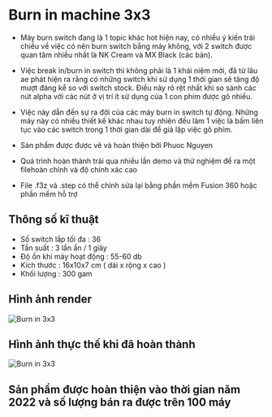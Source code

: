 # Burn in machine 3x3
- Máy burn switch đang là 1 topic khác hot hiện nay, có nhiều ý kiến trái chiều về việc có nên burn switch bằng máy không, với 2 switch được quan tâm nhiều nhất là NK Cream và MX Black (các bản).
- Việc break in/burn in switch thì không phải là 1 khái niệm mới, đã từ lâu ae phát hiện ra rằng có những switch khi sử dụng 1 thời gian sẽ tăng độ mượt đáng kể so với switch stock. Điều này rõ rệt nhất khi so sánh các nút alpha với các nút ở vị trí ít sử dụng của 1 con phím được gõ nhiều.
- Việc này dẫn đến sự ra đời của các máy burn in switch tự động. Những máy này có nhiều thiết kế khác nhau tuy nhiên đều làm 1 việc là bấm liên tục vào các switch trong 1 thời gian dài để giả lập việc gõ phím.

- Sản phẩm được được vẽ và hoàn thiện bởi Phuoc Nguyen
- Quá trình hoàn thành trải qua nhiều lần demo và thử nghiệm để ra một filehoàn chỉnh và độ chính xác cao
- File .f3z và .step có thể chỉnh sửa lại bằng phần mềm Fusion 360 hoặc phần mềm hỗ trợ 
## Thông số kĩ thuật 
- Số switch lắp tối đa : 36
- Tần suất  : 3 lần ấn / 1 giây
- Độ ồn khi máy hoạt động : 55-60 db
- Kích thước : 16x10x7 cm ( dài x rộng x cao )
- Khối lượng : 300 gam

## Hình ảnh render
![Burn in 3x3](https://lh3.googleusercontent.com/ByvcHulrprQAG2TGNsPhgJ6hECFa1WPppcfOu_RLV9ok9kB6XqVlX8H8LQSduYecKsRFaNcnZLMgHuLK70P_I3I9s-vq6Vr2yoTq-9tdqMmKo87g6WusdDa8NqxmLJ0JY7vawuc-tQlF3-6dGF9FbCkmBmqTzA)
## Hình ảnh thực thế khi đã hoàn thành
![Burn in 3x3](https://lh4.googleusercontent.com/SUSDRbE_8iRTDfmr4tiEAbzLlCaLL2_AWzMc1LvQlsmPqcVygu5I5nhH0-ffmp5d-8h469qMB6sVeUe7MHiMqAz722zZ59Q5atoq9Nf7qP8dW2XED9Q6Bpc0NwegRdgX8tArJ61S0jJDo2AUK61y7SezJzMBEg)
## Sản phẩm được hoàn thiện vào thời gian năm 2022 và số lượng bán ra được trên 100 máy
